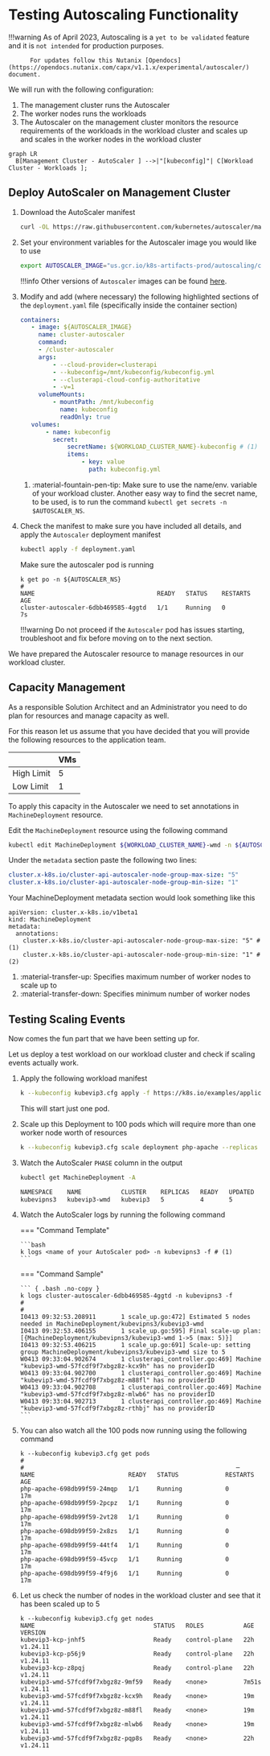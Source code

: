 # Testing Autoscaling Functionality

!!!warning
          As of April 2023, Autoscaling is a ``yet to be validated`` feature and it is ``not intended`` for production purposes.

          For updates follow this Nutanix [Opendocs](https://opendocs.nutanix.com/capx/v1.1.x/experimental/autoscaler/) document.

We will run with the following configuration:

1. The management cluster runs the Autoscaler 
2. The worker nodes runs the workloads
3. The Autoscaler on the management cluster monitors the resource requirements of the workloads in the workload cluster and scales up and scales in the worker nodes in the workload cluster

``` mermaid
graph LR
  B[Management Cluster - AutoScaler ] -->|"[kubeconfig]"| C[Workload Cluster - Workloads ];
```

## Deploy AutoScaler on Management Cluster

1. Download the AutoScaler manifest
   
    ```bash
    curl -OL https://raw.githubusercontent.com/kubernetes/autoscaler/master/cluster-autoscaler/cloudprovider/clusterapi/examples/deployment.yaml
    ```

2. Set your environment variables for the Autoscaler image you would like to use 
   
    ```bash
    export AUTOSCALER_IMAGE="us.gcr.io/k8s-artifacts-prod/autoscaling/cluster-autoscaler:v1.24.1"
    ```
 
    !!!info
           Other versions of ``Autoscaler`` images can be found [here](https://github.com/kubernetes/autoscaler/releases).


3. Modify and add (where necessary) the following highlighted sections of the ``deployment.yaml`` file (specifically inside the container section)
   
    ```yaml hl_lines="6-21"
    containers:
       - image: ${AUTOSCALER_IMAGE}
         name: cluster-autoscaler
         command:
         - /cluster-autoscaler
         args:
             - --cloud-provider=clusterapi
             - --kubeconfig=/mnt/kubeconfig/kubeconfig.yml
             - --clusterapi-cloud-config-authoritative
             - -v=1
         volumeMounts:
             - mountPath: /mnt/kubeconfig
               name: kubeconfig
               readOnly: true
       volumes:
           - name: kubeconfig
             secret:
                 secretName: ${WORKLOAD_CLUSTER_NAME}-kubeconfig # (1)
                 items:
                     - key: value
                       path: kubeconfig.yml
    ```

    1.  :material-fountain-pen-tip: Make sure to use the name/env. variable of your workload cluster. Another easy way to find the secret name, to be used, is to run the command ``kubectl get secrets -n $AUTOSCALER_NS``.


4. Check the manifest to make sure you have included all details, and apply the ``Autoscaler`` deployment manifest
 
    ``` bash
    kubectl apply -f deployment.yaml 
    ```

    Make sure the autoscaler pod is running 
 
    ``` { .bash .no-copy }
    k get po -n ${AUTOSCALER_NS}  
    #                                                                            
    NAME                                  READY   STATUS    RESTARTS   AGE
    cluster-autoscaler-6dbb469585-4ggtd   1/1     Running   0          7s
    ```
   
    !!!warning
              Do not proceed if the ``Autoscaler`` pod has issues starting, troubleshoot and fix before moving on to the next section.

We have prepared the Autoscaler resource to manage resources in our workload cluster.

## Capacity Management

As a responsible Solution Architect and an Administrator you need to do plan for resources and manage capacity as well. 

For this reason let us assume that you have decided that you will provide the following resources to the application team.

<table>
<thead>
  <tr>
    <th></th>
    <th>VMs</th>
  </tr>
</thead>
<tbody>
  <tr>
    <td>High Limit</td>
    <td>5</td>
  </tr>
  <tr>
    <td>Low Limit</td>
    <td>1</td>
  </tr>
</tbody>
</table>

To apply this capacity in the Autoscaler we need to set annotations in ``MachineDeployment`` resource.

Edit the ``MachineDeployment`` resource using the following command 

```bash
kubectl edit MachineDeployment ${WORKLOAD_CLUSTER_NAME}-wmd -n ${AUTOSCALER_NS}
```
Under the ``metadata`` section paste the following two lines:

```yaml
cluster.x-k8s.io/cluster-api-autoscaler-node-group-max-size: "5"
cluster.x-k8s.io/cluster-api-autoscaler-node-group-min-size: "1"
```

Your MachineDeployment metadata section would look something like this 
``` { .yaml .no-copy} 
apiVersion: cluster.x-k8s.io/v1beta1
kind: MachineDeployment
metadata:
  annotations:
    cluster.x-k8s.io/cluster-api-autoscaler-node-group-max-size: "5" # (1)
    cluster.x-k8s.io/cluster-api-autoscaler-node-group-min-size: "1" # (2)
```

1.  :material-transfer-up: Specifies maximum number of worker nodes to scale up to 
2.  :material-transfer-down: Specifies minimum number of worker nodes 

## Testing Scaling Events

Now comes the fun part that we have been setting up for. 

Let us deploy a test workload on our workload cluster and check if scaling events actually work.

1. Apply the following workload manifest
   
    ```bash
    k --kubeconfig kubevip3.cfg apply -f https://k8s.io/examples/application/php-apache.yaml
    ```
 
    This will start just one pod.

2. Scale up this Deployment to 100 pods which will require more than one worker node worth of resources
   
    ```bash
   k --kubeconfig kubevip3.cfg scale deployment php-apache --replicas 100
   ```

3. Watch the AutoScaler ``PHASE`` column in the output
    
    ```bash title="Sample output"
    kubectl get MachineDeployment -A        

    NAMESPACE    NAME           CLUSTER    REPLICAS   READY   UPDATED   UNAVAILABLE   PHASE       AGE   VERSION
    kubevipns3   kubevip3-wmd   kubevip3   5          4       5         1             ScalingUp   22h   v1.24.11
    ```

4.  Watch the AutoScaler logs by running the following command
     
    === "Command Template"

        ```bash
        k logs <name of your AutoScaler pod> -n kubevipns3 -f # (1)
        ```

    === "Command Sample"

        ``` { .bash .no-copy }
        k logs cluster-autoscaler-6dbb469585-4ggtd -n kubevipns3 -f 
        #
        #
        I0413 09:32:53.208911       1 scale_up.go:472] Estimated 5 nodes needed in MachineDeployment/kubevipns3/kubevip3-wmd
        I0413 09:32:53.406155       1 scale_up.go:595] Final scale-up plan: [{MachineDeployment/kubevipns3/kubevip3-wmd 1->5 (max: 5)}]
        I0413 09:32:53.406215       1 scale_up.go:691] Scale-up: setting group MachineDeployment/kubevipns3/kubevip3-wmd size to 5
        W0413 09:33:04.902674       1 clusterapi_controller.go:469] Machine "kubevip3-wmd-57fcdf9f7xbgz8z-kcx9h" has no providerID
        W0413 09:33:04.902700       1 clusterapi_controller.go:469] Machine "kubevip3-wmd-57fcdf9f7xbgz8z-m88fl" has no providerID
        W0413 09:33:04.902708       1 clusterapi_controller.go:469] Machine "kubevip3-wmd-57fcdf9f7xbgz8z-mlwb6" has no providerID
        W0413 09:33:04.902713       1 clusterapi_controller.go:469] Machine "kubevip3-wmd-57fcdf9f7xbgz8z-rthbj" has no providerID                                                                                      
        ```

5. You can also watch all the 100 pods now running using the following command

     ``` { .bash .no-copy }
     k --kubeconfig kubevip3.cfg get pods       
     #
     #                                                           ─
     NAME                          READY   STATUS             RESTARTS   AGE
     php-apache-698db99f59-24mqp   1/1     Running            0          17m
     php-apache-698db99f59-2pcpz   1/1     Running            0          17m
     php-apache-698db99f59-2vt28   1/1     Running            0          17m
     php-apache-698db99f59-2x8zs   1/1     Running            0          17m
     php-apache-698db99f59-44tf4   1/1     Running            0          17m
     php-apache-698db99f59-45vcp   1/1     Running            0          17m
     php-apache-698db99f59-4f9j6   1/1     Running            0          17m
     ```

6. Let us check the number of nodes in the workload cluster and see that it has been scaled up to 5 
    
    ``` { .bash .no-copy }
    k --kubeconfig kubevip3.cfg get nodes                                                                 
    NAME                                 STATUS   ROLES           AGE     VERSION
    kubevip3-kcp-jnhf5                   Ready    control-plane   22h     v1.24.11
    kubevip3-kcp-p56j9                   Ready    control-plane   22h     v1.24.11
    kubevip3-kcp-z8pqj                   Ready    control-plane   22h     v1.24.11
    kubevip3-wmd-57fcdf9f7xbgz8z-9mf59   Ready    <none>          7m51s   v1.24.11
    kubevip3-wmd-57fcdf9f7xbgz8z-kcx9h   Ready    <none>          19m     v1.24.11
    kubevip3-wmd-57fcdf9f7xbgz8z-m88fl   Ready    <none>          19m     v1.24.11
    kubevip3-wmd-57fcdf9f7xbgz8z-mlwb6   Ready    <none>          19m     v1.24.11
    kubevip3-wmd-57fcdf9f7xbgz8z-pqp8s   Ready    <none>          22h     v1.24.11
    ```